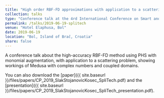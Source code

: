 ```yaml
---
title: "High order RBF-FD approximations with application to a scattering problem"
collection: talks
type: "Conference talk at the 4rd International Conference on Smart and Sustainable Technologies"
permalink: /talks/2019-06-19-splitech
venue: "Hotel Elaphusa, Bol"
date: 2019-06-19
location: "Bol, Island of Brač, Croatia"
share: false
---
```


A conference talk about the high-accuracy RBF-FD method using PHS with monomial augmentation,
with application to a scattering problem, showing workings of Medusa with complex numbers and coupled domains.

You can also download the [paper]({{ site.baseurl }}/files/papers/CP_2019_SlakStojanovicKosec_SpliTech.pdf) and the
[presentation]({{ site.baseurl }}/files/papers/CP_2019_SlakStojanovicKosec_SpliTech_presentation.pdf).
